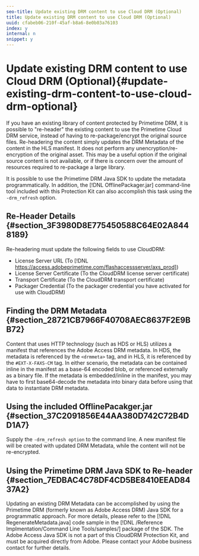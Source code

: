 ```yaml
---
seo-title: Update existing DRM content to use Cloud DRM (Optional)
title: Update existing DRM content to use Cloud DRM (Optional)
uuid: cfabeb06-210f-45af-b8a6-8e0b03a76103
index: y
internal: n
snippet: y
---
```


# Update existing DRM content to use Cloud DRM (Optional){#update-existing-drm-content-to-use-cloud-drm-optional}

If you have an existing library of content protected by Primetime DRM, it is possible to "re-header" the existing content to use the  Primetime Cloud DRM service, instead of having to re-package/encrypt the original source files. Re-headering the content simply updates the DRM Metadata of the content in the HLS manifest. It does not perform any unencryption/re-encryption of the original asset. This may be a useful option if the original source content is not available, or if there is concern over the amount of resources required to re-package a large library.

It is possible to use the Primetime DRM Java SDK to update the metadata programmatically. In addition, the [!DNL OfflinePackager.jar] command-line tool included with this Protection Kit can also accomplish this task using the `-drm_refresh` option.

## Re-Header Details {#section_3F3980D8E775450588C64E02A8448189}

Re-headering must update the following fields to use CloudDRM:

* License Server URL (To [!DNL https://access.adobeprimetime.com/flashaccessserver/axs_prod]) 
* License Server Certificate (To the CloudDRM license server certificate) 
* Transport Certificate (To the CloudDRM transport certificate) 
* Packager Credential (To the packager credential you have activated for use with CloudDRM)

## Finding the DRM Metadata {#section_28721CB7966F40708AEC8637F2E9BB72}

Content that uses HTTP technology (such as HDS or HLS) utilizes a manifest that references the Adobe Access DRM metadata. In HDS, the metadata is referenced by the `<drmmeta>` tag, and in HLS, it is referenced by the `#EXT-X-FAXS-CM` tag. In either scenario, the metadata can be contained inline in the manifest as a base-64 encoded blob, or referenced externally as a binary file. If the metadata is embedded/inline in the manifest, you may have to first base64-decode the metadata into binary data before using that data to instantiate DRM metadata.  

## Using the included OfflinePacakger.jar {#section_37C2091856E44AA380D742C72B4DD1A7}

Supply the `-drm_refresh option` to the command line. A new manifest file will be created with updated DRM Metadata, while the content will not be re-encrypted.  

## Using the Primetime DRM Java SDK to Re-header {#section_7EDBAC4C78DF4CD5BE8410EEAD8437A2}

Updating an existing DRM Metadata can be accomplished by using the Primetime DRM (formerly known as Adobe Access DRM) Java SDK for a programmatic approach. For more details, please refer to the [!DNL RegenerateMetadata.java] code sample in the [!DNL /Reference Implmentation/Command Line Tools/samples/] package of the SDK. The Adobe Access Java SDK is not a part of this CloudDRM Protection Kit, and must be acquired directly from Adobe. Please contact your Adobe business contact for further details.  
